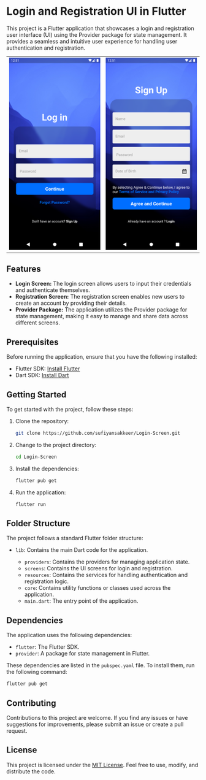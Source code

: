 # Login and Registration UI in Flutter

This project is a Flutter application that showcases a login and registration user interface (UI) using the Provider package for state management. It provides a seamless and intuitive user experience for handling user authentication and registration.
<table>
  <tr>
    <td>
      <img src="https://github.com/sufiyansakkeer/Login-Screen/blob/main/Screenshot_1687072863.png" alt="Image 1" width="350px">
    </td>
    <td>
      <img src="https://github.com/sufiyansakkeer/Login-Screen/blob/main/Screenshot_1687072869.png" alt="Image 2" width="350px">
    </td>
  </tr>
</table>

## Features

- **Login Screen:** The login screen allows users to input their credentials and authenticate themselves.
- **Registration Screen:** The registration screen enables new users to create an account by providing their details.
- **Provider Package:** The application utilizes the Provider package for state management, making it easy to manage and share data across different screens.

## Prerequisites

Before running the application, ensure that you have the following installed:

- Flutter SDK: [Install Flutter](https://flutter.dev/docs/get-started/install)
- Dart SDK: [Install Dart](https://dart.dev/get-dart)

## Getting Started

To get started with the project, follow these steps:

1. Clone the repository:

   ```bash
   git clone https://github.com/sufiyansakkeer/Login-Screen.git
   ```

2. Change to the project directory:

   ```bash
   cd Login-Screen
   ```

3. Install the dependencies:

   ```bash
   flutter pub get
   ```

4. Run the application:

   ```bash
   flutter run
   ```

## Folder Structure

The project follows a standard Flutter folder structure:

- `lib`: Contains the main Dart code for the application.

  - `providers`: Contains the providers for managing application state.
  - `screens`: Contains the UI screens for login and registration.
  - `resources`: Contains the services for handling authentication and registration logic.
  - `core`: Contains utility functions or classes used across the application.
  - `main.dart`: The entry point of the application.

## Dependencies

The application uses the following dependencies:

- `flutter`: The Flutter SDK.
- `provider`: A package for state management in Flutter.


These dependencies are listed in the `pubspec.yaml` file. To install them, run the following command:

```bash
flutter pub get
```

## Contributing

Contributions to this project are welcome. If you find any issues or have suggestions for improvements, please submit an issue or create a pull request.

## License

This project is licensed under the [MIT License](LICENSE). Feel free to use, modify, and distribute the code.

